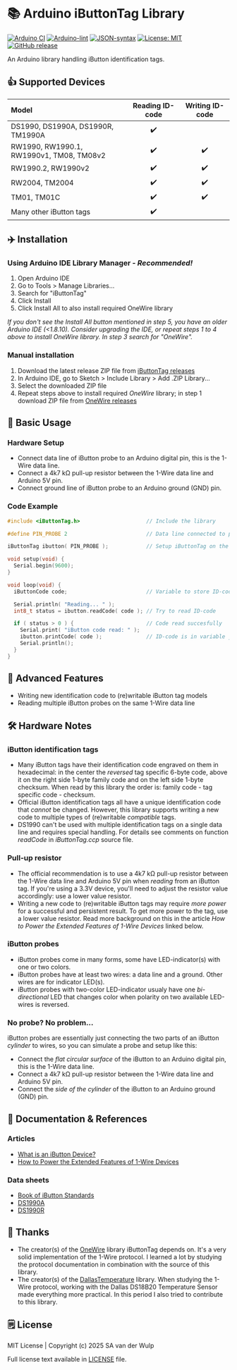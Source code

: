 # 📚 Arduino iButtonTag Library

[![Arduino CI](https://github.com/vdwulp/iButtonTag/actions/workflows/arduino-ci.yml/badge.svg)](https://github.com/marketplace/actions/arduino_ci)
[![Arduino-lint](https://github.com/vdwulp/iButtonTag/actions/workflows/arduino-lint.yml/badge.svg)](https://github.com/marketplace/actions/arduino-arduino-lint-action)
[![JSON-syntax](https://github.com/vdwulp/iButtonTag/actions/workflows/json-syntax.yml/badge.svg)](https://github.com/marketplace/actions/json-syntax-check)
[![License: MIT](https://img.shields.io/badge/license-MIT-green.svg)](https://github.com/vdwulp/iButtonTag/blob/main/LICENSE)
[![GitHub release](https://img.shields.io/github/v/release/vdwulp/iButtonTag.svg)](https://github.com/vdwulp/iButtonTag/releases/latest)

An Arduino library handling iButton identification tags.

## 👍 Supported Devices

| Model                                    |  Reading ID-code   |  Writing ID-code   |
|:-----------------------------------------|:------------------:|:------------------:|
| DS1990, DS1990A, DS1990R, TM1990A        | :heavy_check_mark: |                    |
| RW1990, RW1990.1, RW1990v1, TM08, TM08v2 | :heavy_check_mark: | :heavy_check_mark: |
| RW1990.2, RW1990v2                       | :heavy_check_mark: | :heavy_check_mark: |
| RW2004, TM2004                           | :heavy_check_mark: | :heavy_check_mark: |
| TM01, TM01C                              | :heavy_check_mark: | :heavy_check_mark: |
| Many other iButton tags                  | :heavy_check_mark: |                    |

## ✈️ Installation

### Using Arduino IDE Library Manager - _Recommended!_
1. Open Arduino IDE
2. Go to Tools > Manage Libraries...
3. Search for "iButtonTag"
4. Click Install
5. Click Install All to also install required OneWire library

_If you don't see the Install All button mentioned in step 5, you have an older Arduino IDE (<1.8.10). Consider upgrading the IDE, or repeat steps 1 to 4 above to install OneWire library. In step 3 search for "OneWire"._

### Manual installation
1. Download the latest release ZIP file from [iButtonTag releases](https://github.com/vdwulp/iButtonTag/releases/latest)
2. In Arduino IDE, go to Sketch > Include Library > Add .ZIP Library...
3. Select the downloaded ZIP file
4. Repeat steps above to install required _OneWire_ library; in step 1 download ZIP file from [OneWire releases](https://github.com/PaulStoffregen/OneWire/releases/latest)

## 🚶 Basic Usage

### Hardware Setup
- Connect data line of iButton probe to an Arduino digital pin, this is the 1-Wire data line.
- Connect a 4k7 kΩ pull-up resistor between the 1-Wire data line and Arduino 5V pin.
- Connect ground line of iButton probe to an Arduino ground (GND) pin.

### Code Example

   ```cpp
   #include <iButtonTag.h>                     // Include the library

   #define PIN_PROBE 2                         // Data line connected to pin 2

   iButtonTag ibutton( PIN_PROBE );            // Setup iButtonTag on the pin

   void setup(void) {
     Serial.begin(9600);
   }

   void loop(void) {
     iButtonCode code;                         // Variable to store ID-code

     Serial.println( "Reading... " );
     int8_t status = ibutton.readCode( code ); // Try to read ID-code

     if ( status > 0 ) {                       // Code read succesfully
       Serial.print( "iButton code read: " );
       ibutton.printCode( code );              // ID-code is in variable _code_
       Serial.println();
     }
   }
   ```

## 🏃 Advanced Features
- Writing new identification code to (re)writable iButton tag models
- Reading multiple iButton probes on the same 1-Wire data line

## 🛠️ Hardware Notes

### iButton identification tags
- Many iButton tags have their identification code engraved on them in hexadecimal: in the center the _reversed_ tag specific 6-byte code, above it on the right side 1-byte family code and on the left side 1-byte checksum. When read by this library the order is: family code - tag specific code - checksum.
- Official iButton identification tags all have a unique identification code that _cannot_ be changed. However, this library supports writing a new code to multiple types of (re)writable _compatible_ tags.
- DS1990 can't be used with multiple identification tags on a single data line and requires special handling. For details see comments on function _readCode_ in _iButtonTag.ccp_ source file.

### Pull-up resistor
- The official recommendation is to use a 4k7 kΩ pull-up resistor between the 1-Wire data line and Arduino 5V pin when _reading_ from an iButton tag. If you're using a 3.3V device, you'll need to adjust the resistor value accordingly: use a lower value resistor.
- Writing a new code to (re)writable iButton tags may require _more power_ for a successful and persistent result. To get more power to the tag, use a lower value resistor. Read more background on this in the article _How to Power the Extended Features of 1-Wire Devices_ linked below.

### iButton probes
- iButton probes come in many forms, some have LED-indicator(s) with one or two colors.
- iButton probes have at least two wires: a data line and a ground. Other wires are for indicator LED(s).
- iButton probes with two-color LED-indicator usualy have one _bi-directional_ LED that changes color when polarity on two available LED-wires is reversed.

### No probe? No problem...
iButton probes are essentially just connecting the two parts of an iButton _cylinder_ to wires, so you can simulate a probe and setup like this:
- Connect the _flat circular surface_ of the iButton to an Arduino digital pin, this is the 1-Wire data line.
- Connect a 4k7 kΩ pull-up resistor between the 1-Wire data line and Arduino 5V pin.
- Connect the _side of the cylinder_ of the iButton to an Arduino ground (GND) pin.

## 📓 Documentation & References

### Articles
- [What is an iButton Device?](https://www.analog.com/media/en/technical-documentation/tech-articles/what-is-an-ibutton-device.pdf)
- [How to Power the Extended Features of 1-Wire Devices](https://www.analog.com/media/en/technical-documentation/tech-articles/how-to-power-the-extended-features-of-1wire-devices.pdf)

### Data sheets
- [Book of iButton Standards](https://www.analog.com/media/en/technical-documentation/tech-articles/book-of-ibuttonreg-standards.pdf)
- [DS1990A](https://www.analog.com/media/en/technical-documentation/data-sheets/ds1990a.pdf)
- [DS1990R](https://www.analog.com/media/en/technical-documentation/data-sheets/DS1990R-DS1990R-F5.pdf)

## 🙏 Thanks
- The creator(s) of the [OneWire](https://github.com/PaulStoffregen/OneWire) library iButtonTag depends on. It's a very solid implementation of the 1-Wire protocol. I learned a lot by studying the protocol documentation in combination with the source of this library.
- The creator(s) of the [DallasTemperature](https://github.com/milesburton/Arduino-Temperature-Control-Library) library. When studying the 1-Wire protocol, working with the Dallas DS18B20 Temperature Sensor made everything more practical. In this period I also tried to contribute to this library.

## 🗒️ License

MIT License | Copyright (c) 2025 SA van der Wulp

Full license text available in [LICENSE](LICENSE) file.
